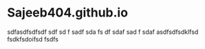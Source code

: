 # Sajeeb404.github.io
sdfasdfsdfsdf
sdf
sd
f
sadf
sda
fs
df
sdaf
sad
f
sdaf
asdfsdfsdklfsd
fsdkfsdoifsd
fsdfs
